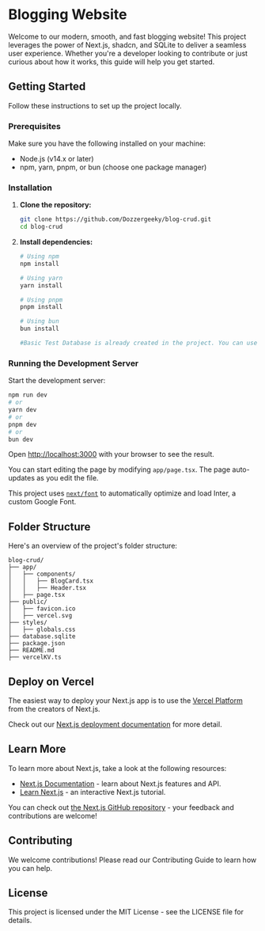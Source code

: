 # Blogging Website

Welcome to our modern, smooth, and fast blogging website! This project leverages the power of Next.js, shadcn, and SQLite to deliver a seamless user experience. Whether you're a developer looking to contribute or just curious about how it works, this guide will help you get started.

## Getting Started

Follow these instructions to set up the project locally.
### Prerequisites

Make sure you have the following installed on your machine:
- Node.js (v14.x or later)
- npm, yarn, pnpm, or bun (choose one package manager)

### Installation

1. **Clone the repository:**

    ```bash
    git clone https://github.com/Dozzergeeky/blog-crud.git
    cd blog-crud
    ```

2. **Install dependencies:**

    ```bash
    # Using npm
    npm install

    # Using yarn
    yarn install

    # Using pnpm
    pnpm install

    # Using bun
    bun install
    
    #Basic Test Database is already created in the project. You can use it to test the project.
    ```

### Running the Development Server

Start the development server:

```bash
npm run dev
# or
yarn dev
# or
pnpm dev
# or
bun dev
```

Open [http://localhost:3000](http://localhost:3000) with your browser to see the result.

You can start editing the page by modifying `app/page.tsx`. The page auto-updates as you edit the file.

This project uses [`next/font`](https://nextjs.org/docs/basic-features/font-optimization) to automatically optimize and load Inter, a custom Google Font.

## Folder Structure
Here's an overview of the project's folder structure:

```
blog-crud/
├── app/
│   ├── components/
│   │   ├── BlogCard.tsx
│   │   ├── Header.tsx
│   ├── page.tsx
├── public/
│   ├── favicon.ico
│   ├── vercel.svg
├── styles/
│   ├── globals.css
├── database.sqlite
├── package.json
├── README.md
├── vercelKV.ts
```

## Deploy on Vercel

The easiest way to deploy your Next.js app is to use the [Vercel Platform](https://vercel.com/new?utm_medium=default-template&filter=next.js&utm_source=create-next-app&utm_campaign=create-next-app-readme) from the creators of Next.js.

Check out our [Next.js deployment documentation](https://nextjs.org/docs/deployment) for more detail.

## Learn More

To learn more about Next.js, take a look at the following resources:

- [Next.js Documentation](https://nextjs.org/docs) - learn about Next.js features and API.
- [Learn Next.js](https://nextjs.org/learn) - an interactive Next.js tutorial.

You can check out [the Next.js GitHub repository](https://github.com/vercel/next.js/) - your feedback and contributions are welcome!

## Contributing
We welcome contributions! Please read our Contributing Guide to learn how you can help.

## License

This project is licensed under the MIT License - see the LICENSE file for details.

